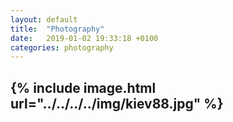 ```yaml
---
layout: default
title:  "Photography"
date:   2019-01-02 19:33:18 +0100
categories: photography
---
```

{% include image.html url="../../../../img/kiev88.jpg" %}
---

